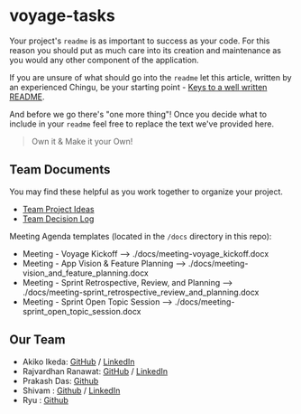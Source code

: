 # voyage-tasks

Your project's `readme` is as important to success as your code. For 
this reason you should put as much care into its creation and maintenance
as you would any other component of the application.

If you are unsure of what should go into the `readme` let this article,
written by an experienced Chingu, be your starting point - 
[Keys to a well written README](https://tinyurl.com/yk3wubft).

And before we go there's "one more thing"! Once you decide what to include
in your `readme` feel free to replace the text we've provided here.

> Own it & Make it your Own!

## Team Documents

You may find these helpful as you work together to organize your project.

- [Team Project Ideas](./docs/team_project_ideas.md)
- [Team Decision Log](./docs/team_decision_log.md)

Meeting Agenda templates (located in the `/docs` directory in this repo):

- Meeting - Voyage Kickoff --> ./docs/meeting-voyage_kickoff.docx
- Meeting - App Vision & Feature Planning --> ./docs/meeting-vision_and_feature_planning.docx
- Meeting - Sprint Retrospective, Review, and Planning --> ./docs/meeting-sprint_retrospective_review_and_planning.docx
- Meeting - Sprint Open Topic Session --> ./docs/meeting-sprint_open_topic_session.docx

## Our Team
- Akiko Ikeda: [GitHub](https://github.com/AkoKBIkeda) / [LinkedIn](https://linkedin.com/in/akiko-kb-ikeda/)
- Rajvardhan Ranawat: [GitHub](https://github.com/rajvardhan222) / [LinkedIn](https://linkedin.com/in/rajvardhanranawat)
- Prakash Das: [Github](https://github.com/prakshh)
- Shivam : [Github](https://github.com/shivam24161) / [LinkedIn](https://www.linkedin.com/in/shivam24161/)
- Ryu : [Github](https://github.com/deruloxxx)

